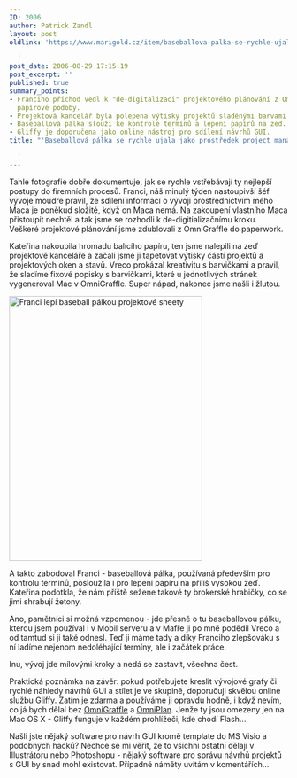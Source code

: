```yaml
---
ID: 2006
author: Patrick Zandl
layout: post
oldlink: 'https://www.marigold.cz/item/baseballova-palka-se-rychle-ujala-jako-prostredek-project-managementu

  '
post_date: 2006-08-29 17:15:19
post_excerpt: ''
published: true
summary_points:
- Franciho příchod vedl k "de-digitalizaci" projektového plánování z OmniGraffle do
  papírové podoby.
- Projektová kancelář byla polepena výtisky projektů sladěnými barvami fixů a OmniGraffle.
- Baseballová pálka slouží ke kontrole termínů a lepení papírů na zeď.
- Gliffy je doporučena jako online nástroj pro sdílení návrhů GUI.
title: "'Baseballová pálka se rychle ujala jako prostředek project managementu"

  '
---
```


<p>Tahle fotografie dobře dokumentuje, jak se rychle vstřebávají ty nejlepší postupy do firemních procesů. Franci, náš minulý týden nastoupivší šéf vývoje moudře pravil, že sdílení informací o vývoji prostřednictvím mého Maca je poněkud složité, když on Maca nemá. Na zakoupení vlastního Maca přistoupit nechtěl a tak jsme se rozhodli k de-digitializačnímu kroku. Veškeré projektové plánování jsme zdublovali z OmniGraffle do paperwork. </p>

<p>Kateřina nakoupila hromadu balícího papíru, ten jsme nalepili na zeď projektové kanceláře a začali jsme ji tapetovat výtisky částí projektů a projektových oken a stavů. Vreco prokázal kreativitu s barvičkami a pravil, že sladíme fixové popisky s barvičkami, které u jednotlivých stránek vygeneroval Mac v OmniGraffle. Super nápad, nakonec jsme našli i žlutou. </p>

<div class="rightbox"><img src="/wp-content/uploads/20060829-Franci-Bejzbolka.jpg" alt="Franci lepí baseball pálkou projektové sheety" width="349" height="478" /></div><p>A takto zabodoval Franci - baseballová pálka, používaná především pro kontrolu termínů, posloužila i pro lepení papíru na příliš vysokou zeď. Kateřina podotkla, že nám příště sežene takové ty brokerské hrabičky, co se jimi shrabují žetony. </p>

<p>Ano, pamětníci si možná vzpomenou - jde přesně o tu baseballovou pálku, kterou jsem používal i v Mobil serveru a v Mafře ji po mně podědil Vreco a od tamtud si ji také odnesl. Teď ji máme tady a díky Franciho zlepšováku s ní ladíme nejenom nedoléhající termíny, ale i začátek práce. </p>

<p>Inu, vývoj jde mílovými kroky a nedá se zastavit, všechna čest. </p>

<p>Praktická poznámka na závěr: pokud potřebujete kreslit vývojové grafy či rychlé náhledy návrhů GUI a stílet je ve skupině, doporučuji skvělou online službu <a href="http://www.gliffy.com/">Gliffy</a>. Zatím je zdarma a používáme ji opravdu hodně, i když nevím, co já bych dělal bez <a href="http://www.omnigroup.com/applications/omnigraffle/">OmniGraffle</a> a <a href="http://www.omnigroup.com/applications/omniplan/">OmniPlan</a>. Jenže ty jsou omezeny jen na Mac OS X - Gliffy funguje v každém prohlížeči, kde chodí Flash... </p>

<p>Našli jste nějaký software pro návrh GUI kromě template do MS Visio a podobných hacků? Nechce se mi věřit, že to všichni ostatní dělají v Illustrátoru nebo Photoshopu - nějaký software pro správu návrhů projektů s GUI by snad mohl existovat. Případné náměty uvítám v komentářích...
</p>